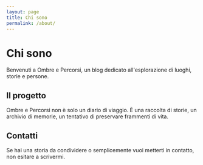 ```yaml
---
layout: page
title: Chi sono
permalink: /about/
---
```


# Chi sono

Benvenuti a Ombre e Percorsi, un blog dedicato all'esplorazione di luoghi, storie e persone.

## Il progetto

Ombre e Percorsi non è solo un diario di viaggio. È una raccolta di storie, un archivio di memorie, un tentativo di preservare frammenti di vita.

## Contatti

Se hai una storia da condividere o semplicemente vuoi metterti in contatto, non esitare a scrivermi.
